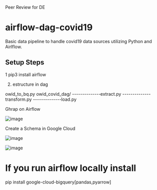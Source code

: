 Peer Review for DE

# airflow-dag-covid19
Basic data pipeline to handle covid19 data sources utilizing Python and Airlflow.

## Setup Steps

1 pip3 install airflow

2. estructure in dag

owid_to_bq.py
owid_covid_dag/
--------------extract.py
--------------transform.py
--------------load.py

Ghrap on Airflow

![image](https://user-images.githubusercontent.com/31247855/215329871-2b46d5ee-bbc1-4642-8bdf-a767516985f6.png)

Create a Schema in Google Cloud

![image](https://user-images.githubusercontent.com/31247855/215330175-1fde5a42-2126-4c64-ac1c-b432067695cf.png)

![image](https://user-images.githubusercontent.com/31247855/215330109-1cd77003-750c-449f-a3af-fd86375ff086.png)

# If you run airflow locally install 

pip install google-cloud-bigquery[pandas,pyarrow]
